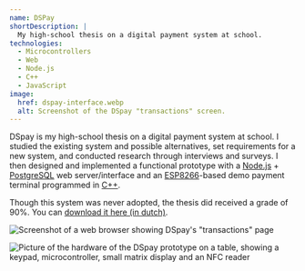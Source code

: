 ```yaml
---
name: DSPay
shortDescription: |
  My high-school thesis on a digital payment system at school.
technologies:
  - Microcontrollers
  - Web
  - Node.js
  - C++
  - JavaScript
image:
  href: dspay-interface.webp
  alt: Screenshot of the DSpay "transactions" screen.
---
```


DSpay is my high-school thesis on a digital payment system at school. I studied
the existing system and possible alternatives, set requirements for a new
system, and conducted research through interviews and surveys. I then designed
and implemented a functional prototype with a [Node.js](/technologies/node-js) + 
[PostgreSQL](https://www.postgresql.org/) web server/interface and an
[ESP8266](https://www.espressif.com/en/products/socs/esp8266)-based demo payment
terminal programmed in [C++](/technologies/cpp).

Though this system was never adopted, the thesis did received a grade of 90%.
You can [download it here (in dutch)](/content/projects/Eindwerk-DSpay.pdf).

![Screenshot of a web browser showing DSpay's "transactions"
page](dspay-interface.webp "Transactions overview")

![Picture of the hardware of the DSpay prototype on a table, showing a keypad,
microcontroller, small matrix display and an NFC reader](dspay-prototype.jpg
"Prototype hardware with keypad, display and NFC reader")
